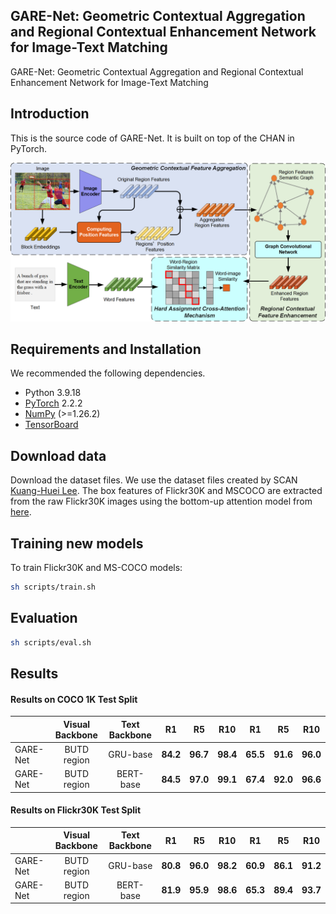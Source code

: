## GARE-Net: Geometric Contextual Aggregation and Regional Contextual Enhancement Network for Image-Text Matching
GARE-Net: Geometric Contextual Aggregation and
Regional Contextual Enhancement Network for
Image-Text Matching

## Introduction
This is the source code of GARE-Net. It is built on top of the CHAN in PyTorch.

<img src="https://raw.githubusercontent.com/chinaBoy123/GARE-Net/main/figures/garenet.png" width="745" alt="workflow" />

## Requirements and Installation
We recommended the following dependencies.
* Python 3.9.18
* [PyTorch](http://pytorch.org/) 2.2.2
* [NumPy](http://www.numpy.org/) (>=1.26.2)
* [TensorBoard](https://github.com/TeamHG-Memex/tensorboard_logger)

## Download data
Download the dataset files. We use the dataset files created by SCAN [Kuang-Huei Lee](https://github.com/kuanghuei/SCAN). The box features of Flickr30K and MSCOCO are extracted from the raw Flickr30K images using the bottom-up attention model from [here](https://github.com/peteanderson80/bottom-up-attention). 

## Training new models
To train Flickr30K and MS-COCO models:
```bash
sh scripts/train.sh
```

## Evaluation
```bash
sh scripts/eval.sh
```

## Results
#### Results on COCO 1K Test Split

| |Visual Backbone|Text Backbone|R1|R5|R10|R1|R5|R10|
|---|:---:|:---:|---|---|---|---|---|---|
|GARE-Net | BUTD region |GRU-base|**84.2**|**96.7**|**98.4**|**65.5**|**91.6**|**96.0**|
|GARE-Net | BUTD region |BERT-base|**84.5**|**97.0**|**99.1**|**67.4**|**92.0**|**96.6**|

#### Results on Flickr30K Test Split

| |Visual Backbone|Text Backbone|R1|R5|R10|R1|R5|R10|
|---|:---:|:---:|---|---|---|---|---|---|
|GARE-Net | BUTD region |GRU-base|**80.8**|**96.0**|**98.2**|**60.9**|**86.1**|**91.2**|
|GARE-Net | BUTD region |BERT-base|**81.9**|**95.9**|**98.6**|**65.3**|**89.4**|**93.7**|
